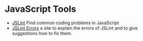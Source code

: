 # JavaScript Tools

* [JSLint](http://www.jslint.com/) Find common coding problems in JavaScript
* [JSLint Errors](https://jslinterrors.com/) a site to explain the errors of JSLint and to give suggestions how to fix them.


